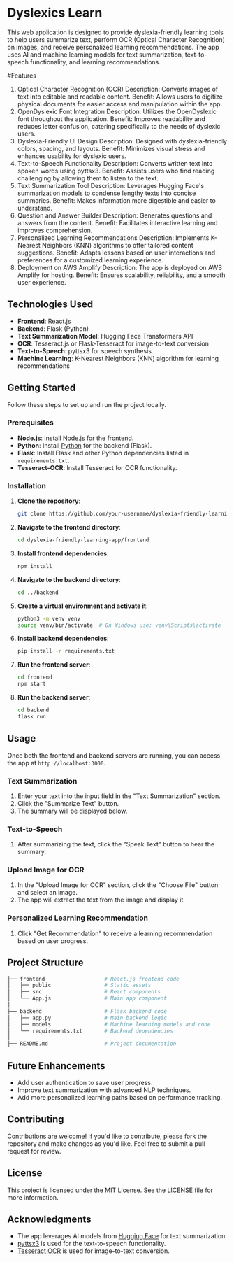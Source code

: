 # Dyslexics Learn

This web application is designed to provide dyslexia-friendly learning tools to help users summarize text, perform OCR (Optical Character Recognition) on images, and receive personalized learning recommendations. The app uses AI and machine learning models for text summarization, text-to-speech functionality, and learning recommendations.

#Features

1. Optical Character Recognition (OCR)
Description: Converts images of text into editable and readable content.
Benefit: Allows users to digitize physical documents for easier access and manipulation within the app.
2. OpenDyslexic Font Integration
Description: Utilizes the OpenDyslexic font throughout the application.
Benefit: Improves readability and reduces letter confusion, catering specifically to the needs of dyslexic users.
3. Dyslexia-Friendly UI Design
Description: Designed with dyslexia-friendly colors, spacing, and layouts.
Benefit: Minimizes visual stress and enhances usability for dyslexic users.
4. Text-to-Speech Functionality
Description: Converts written text into spoken words using pyttsx3.
Benefit: Assists users who find reading challenging by allowing them to listen to the text.
5. Text Summarization Tool
Description: Leverages Hugging Face's summarization models to condense lengthy texts into concise summaries.
Benefit: Makes information more digestible and easier to understand.
6. Question and Answer Builder
Description: Generates questions and answers from the content.
Benefit: Facilitates interactive learning and improves comprehension.
7. Personalized Learning Recommendations
Description: Implements K-Nearest Neighbors (KNN) algorithms to offer tailored content suggestions.
Benefit: Adapts lessons based on user interactions and preferences for a customized learning experience.
8. Deployment on AWS Amplify
Description: The app is deployed on AWS Amplify for hosting.
Benefit: Ensures scalability, reliability, and a smooth user experience.

## Technologies Used

- **Frontend**: React.js
- **Backend**: Flask (Python)
- **Text Summarization Model**: Hugging Face Transformers API
- **OCR**: Tesseract.js or Flask-Tesseract for image-to-text conversion
- **Text-to-Speech**: pyttsx3 for speech synthesis
- **Machine Learning**: K-Nearest Neighbors (KNN) algorithm for learning recommendations

## Getting Started

Follow these steps to set up and run the project locally.

### Prerequisites

- **Node.js**: Install [Node.js](https://nodejs.org/) for the frontend.
- **Python**: Install [Python](https://www.python.org/) for the backend (Flask).
- **Flask**: Install Flask and other Python dependencies listed in `requirements.txt`.
- **Tesseract-OCR**: Install Tesseract for OCR functionality.

### Installation

1. **Clone the repository**:

    ```bash
    git clone https://github.com/your-username/dyslexia-friendly-learning-app.git
    ```

2. **Navigate to the frontend directory**:

    ```bash
    cd dyslexia-friendly-learning-app/frontend
    ```

3. **Install frontend dependencies**:

    ```bash
    npm install
    ```

4. **Navigate to the backend directory**:

    ```bash
    cd ../backend
    ```

5. **Create a virtual environment and activate it**:

    ```bash
    python3 -m venv venv
    source venv/bin/activate  # On Windows use: venv\Scripts\activate
    ```

6. **Install backend dependencies**:

    ```bash
    pip install -r requirements.txt
    ```

7. **Run the frontend server**:

    ```bash
    cd frontend
    npm start
    ```

8. **Run the backend server**:

    ```bash
    cd backend
    flask run
    ```

## Usage

Once both the frontend and backend servers are running, you can access the app at `http://localhost:3000`.

### Text Summarization

1. Enter your text into the input field in the "Text Summarization" section.
2. Click the "Summarize Text" button.
3. The summary will be displayed below.

### Text-to-Speech

1. After summarizing the text, click the "Speak Text" button to hear the summary.

### Upload Image for OCR

1. In the "Upload Image for OCR" section, click the "Choose File" button and select an image.
2. The app will extract the text from the image and display it.

### Personalized Learning Recommendation

1. Click "Get Recommendation" to receive a learning recommendation based on user progress.

## Project Structure

```bash
├── frontend                   # React.js frontend code
│   ├── public                 # Static assets
│   ├── src                    # React components
│   └── App.js                 # Main app component
│
├── backend                    # Flask backend code
│   ├── app.py                 # Main backend logic
│   ├── models                 # Machine learning models and code
│   └── requirements.txt       # Backend dependencies
│
├── README.md                  # Project documentation
```

## Future Enhancements

- Add user authentication to save user progress.
- Improve text summarization with advanced NLP techniques.
- Add more personalized learning paths based on performance tracking.

## Contributing

Contributions are welcome! If you'd like to contribute, please fork the repository and make changes as you'd like. Feel free to submit a pull request for review.

## License

This project is licensed under the MIT License. See the [LICENSE](LICENSE) file for more information.

## Acknowledgments

- The app leverages AI models from [Hugging Face](https://huggingface.co/) for text summarization.
- [pyttsx3](https://pypi.org/project/pyttsx3/) is used for the text-to-speech functionality.
- [Tesseract OCR](https://github.com/tesseract-ocr/tesseract) is used for image-to-text conversion.
